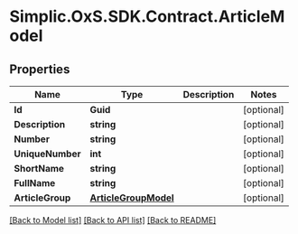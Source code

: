 # Simplic.OxS.SDK.Contract.ArticleModel

## Properties

Name | Type | Description | Notes
------------ | ------------- | ------------- | -------------
**Id** | **Guid** |  | [optional] 
**Description** | **string** |  | [optional] 
**Number** | **string** |  | [optional] 
**UniqueNumber** | **int** |  | [optional] 
**ShortName** | **string** |  | [optional] 
**FullName** | **string** |  | [optional] 
**ArticleGroup** | [**ArticleGroupModel**](ArticleGroupModel.md) |  | [optional] 

[[Back to Model list]](../README.md#documentation-for-models) [[Back to API list]](../README.md#documentation-for-api-endpoints) [[Back to README]](../README.md)

